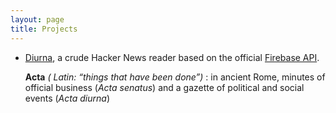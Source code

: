 ```yaml
---
layout: page
title: Projects
---
```


* [Diurna](https://github.com/ngquerol/Diurna), a crude Hacker News reader based
  on the official [Firebase API](https://github.com/HackerNews/API).

  __Acta__ _( Latin: “things that have been done”)_ : in ancient Rome, minutes of official business (_Acta senatus_) and a gazette of political and social events (_Acta diurna_)

